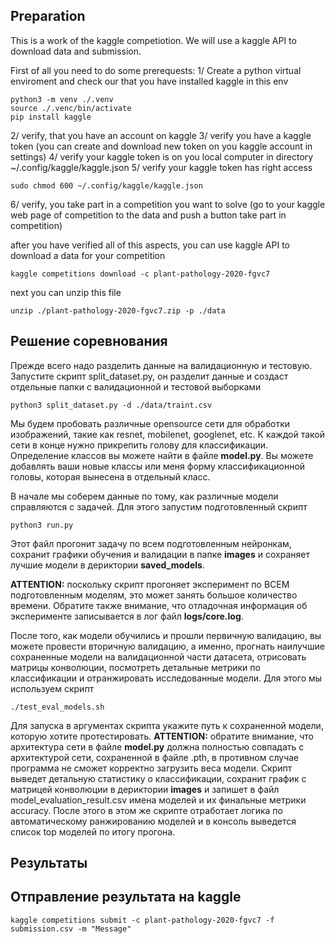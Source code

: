 ## Preparation

This is a work of the kaggle competiotion. We will use a kaggle API to download data and submission.

First of all you need to do some prerequests:
1/ Create a python virtual enviroment and check our that you have installed kaggle in this env
```
python3 -m venv ./.venv
source ./.venc/bin/activate
pip install kaggle
```
2/ verify, that you have an account on kaggle
3/ verify you have a kaggle token (you can create and download new token on you kaggle account in settings)
4/ verify your kaggle token is on you local computer in directory ~/.config/kaggle/kaggle.json
5/ verify your kaggle token has right access
```
sudo chmod 600 ~/.config/kaggle/kaggle.json
```
6/ verify, you take part in a competition you want to solve (go to your kaggle web page of competition to the data and push a button take part in competition)

after you have verified all of this aspects, you can use kaggle API to download a data for your competition
```
kaggle competitions download -c plant-pathology-2020-fgvc7
```

next you can unzip this file
```
unzip ./plant-pathology-2020-fgvc7.zip -p ./data
```


## Решение соревнования

Прежде всего надо разделить данные на валидационную и тестовую. Запустите скрипт split_dataset.py, он разделит данные и создаст отдельные папки
с валидационной и тестовой выборками
```
python3 split_dataset.py -d ./data/traint.csv
```

Мы будем пробовать различные opensource сети для обработки изображений, такие как resnet, mobilenet, googlenet, etc. 
К каждой такой сети в конце нужно прикрепить голову для классификации. Определение классов вы можете найти в файле 
__model.py__. Вы можете добавлять ваши новые классы или меня форму классификационной головы, которая вынесена в отдельный 
класс. 

В начале мы соберем данные по тому, как различные модели справляются с задачей. Для этого запустим подготовленный скрипт
```
python3 run.py
```

Этот файл прогонит задачу по всем подготовленным нейронкам, сохранит графики обучения и валидации в папке __images__ и
сохраняет лучшие модели в дериктории __saved_models__. 

__ATTENTION:__ поскольку скрипт прогоняет эксперимент по ВСЕМ подготовленным моделям, это может занять большое количество 
времени. Обратите также внимание, что отладочная информация об эксперименте записывается в лог файл __logs/core.log__.

После того, как модели обучились и прошли первичную валидацию, вы можете провести вторичную валидацию, а именно, прогнать
наилучшие сохраненные модели на валидационной части датасета, отрисовать матрицы конволюции, посмотреть детальные
метрики по классификации и отранжировать исследованные модели. Для этого мы используем скрипт
```
./test_eval_models.sh
```
Для запуска в аргументах скрипта укажите путь к сохраненной модели, которую хотите протестировать. 
__ATTENTION:__ обратите внимание, что архитектура сети в файле __model.py__ должна полностью совпадать с архитектурой сети, сохраненной в файле .pth,
в противном случае программа не сможет корректно загрузить веса модели.
Скрипт выведет детальную статистику о классификации, сохранит график с матрицей конволюции в дериктории __images__ и запишет в файл
model_evaluation_result.csv имена моделей и их финальные метрики accuracy. После этого в этом же скрипте отработает логика по автоматическому
ранжированию моделей и в консоль выведется список top моделей по итогу прогона.

## Результаты

## Отправление результата на kaggle

```
kaggle competitions submit -c plant-pathology-2020-fgvc7 -f submission.csv -m "Message"
```